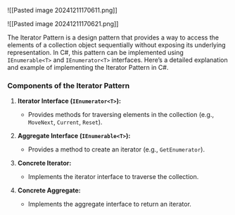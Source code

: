 ![[Pasted image 20241211170611.png]]

![[Pasted image 20241211170621.png]]

The Iterator Pattern is a design pattern that provides a way to access the elements of a collection object sequentially without exposing its underlying representation. In C#, this pattern can be implemented using `IEnumerable<T>` and `IEnumerator<T>` interfaces. Here’s a detailed explanation and example of implementing the Iterator Pattern in C#.

### Components of the Iterator Pattern

1. **Iterator Interface (`IEnumerator<T>`):**
    
    - Provides methods for traversing elements in the collection (e.g., `MoveNext`, `Current`, `Reset`).
2. **Aggregate Interface (`IEnumerable<T>`):**
    
    - Provides a method to create an iterator (e.g., `GetEnumerator`).
3. **Concrete Iterator:**
    
    - Implements the iterator interface to traverse the collection.
4. **Concrete Aggregate:**
    
    - Implements the aggregate interface to return an iterator.